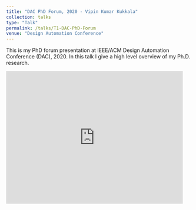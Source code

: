 ```yaml
---
title: "DAC PhD Forum, 2020 - Vipin Kumar Kukkala"
collection: talks
type: "Talk"
permalink: /talks/T1-DAC-PhD-Forum
venue: "Design Automation Conference"
---
```


This is my PhD forum presentation at IEEE/ACM Design Automation Conference (DAC), 2020. In this talk I give a high level overview of my Ph.D. research.

<iframe width="480" height="360" src="https://www.youtube.com/embed/NCWnuArGnjc?si=OSp29N06b7QC8gRo" title="YouTube video player" frameborder="0" allow="accelerometer; autoplay; clipboard-write; encrypted-media; gyroscope; picture-in-picture; web-share" allowfullscreen></iframe>